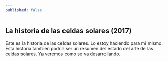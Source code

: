 ```yaml
---
published: false
---
```

## La historia de las celdas solares (2017)

Este es la historia de las celdas solares. Lo estoy haciendo para mi mismo. Esta historia tambien podria ser un resumen del estado del arte de las celdas solares. Ya veremos como se va desarrollando.

